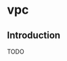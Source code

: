 # vpc

## Introduction
TODO

<!-- BEGIN_AUTOMATED_TF_DOCS_BLOCK -->
<!-- END_AUTOMATED_TF_DOCS_BLOCK -->
